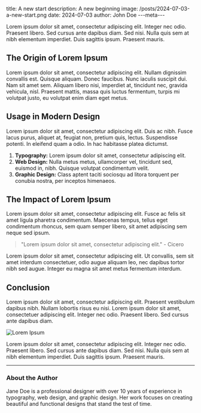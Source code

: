title: A new start
description: A new beginning
image: /posts/2024-07-03-a-new-start.png
date: 2024-07-03
author: John Doe
---meta---

Lorem ipsum dolor sit amet, consectetur adipiscing elit. Integer nec odio. Praesent libero. Sed cursus ante dapibus diam. Sed nisi. Nulla quis sem at nibh elementum imperdiet. Duis sagittis ipsum. Praesent mauris.

## The Origin of Lorem Ipsum

Lorem ipsum dolor sit amet, consectetur adipiscing elit. Nullam dignissim convallis est. Quisque aliquam. Donec faucibus. Nunc iaculis suscipit dui. Nam sit amet sem. Aliquam libero nisi, imperdiet at, tincidunt nec, gravida vehicula, nisl. Praesent mattis, massa quis luctus fermentum, turpis mi volutpat justo, eu volutpat enim diam eget metus.

## Usage in Modern Design

Lorem ipsum dolor sit amet, consectetur adipiscing elit. Duis ac nibh. Fusce lacus purus, aliquet at, feugiat non, pretium quis, lectus. Suspendisse potenti. In eleifend quam a odio. In hac habitasse platea dictumst. 

1. **Typography:** Lorem ipsum dolor sit amet, consectetur adipiscing elit. 
2. **Web Design:** Nulla metus metus, ullamcorper vel, tincidunt sed, euismod in, nibh. Quisque volutpat condimentum velit. 
3. **Graphic Design:** Class aptent taciti sociosqu ad litora torquent per conubia nostra, per inceptos himenaeos.

## The Impact of Lorem Ipsum

Lorem ipsum dolor sit amet, consectetur adipiscing elit. Fusce ac felis sit amet ligula pharetra condimentum. Maecenas tempus, tellus eget condimentum rhoncus, sem quam semper libero, sit amet adipiscing sem neque sed ipsum. 

> "Lorem ipsum dolor sit amet, consectetur adipiscing elit." - Cicero

Lorem ipsum dolor sit amet, consectetur adipiscing elit. Ut convallis, sem sit amet interdum consectetuer, odio augue aliquam leo, nec dapibus tortor nibh sed augue. Integer eu magna sit amet metus fermentum interdum.

## Conclusion

Lorem ipsum dolor sit amet, consectetur adipiscing elit. Praesent vestibulum dapibus nibh. Nullam lobortis risus eu nisi. Lorem ipsum dolor sit amet, consectetuer adipiscing elit. Integer nec odio. Praesent libero. Sed cursus ante dapibus diam.

![Lorem Ipsum](https://example.com/posts/2024-07-03-lorem-ipsum.png)

Lorem ipsum dolor sit amet, consectetur adipiscing elit. Integer nec odio. Praesent libero. Sed cursus ante dapibus diam. Sed nisi. Nulla quis sem at nibh elementum imperdiet. Duis sagittis ipsum. Praesent mauris.

---

### About the Author

Jane Doe is a professional designer with over 10 years of experience in typography, web design, and graphic design. Her work focuses on creating beautiful and functional designs that stand the test of time.
